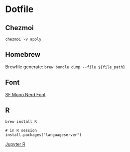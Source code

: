 # Dotfile

## Chezmoi

`chezmoi -v apply`

## Homebrew

Brewfile generate:
`brew bundle dump --file ${file_path}`

## Font

[SF Mono Nerd Font](https://github.com/epk/SF-Mono-Nerd-Font)

## R

```
brew install R

# in R session
install.packages("languageserver")
```

[Jupyter R](https://irkernel.github.io/installation/#binary-panel)
